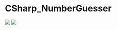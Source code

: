 # CSharp_NumberGuesser
![](https://img.shields.io/badge/C%23-239120?style=for-the-badge&logo=c-sharp&logoColor=white)
![](https://img.shields.io/badge/.NET-512BD4?style=for-the-badge&logo=dotnet&logoColor=white)
